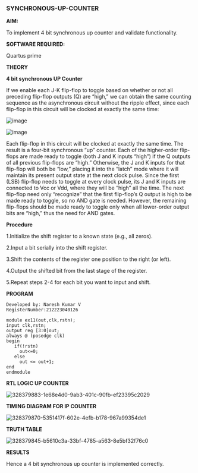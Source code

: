 ### SYNCHRONOUS-UP-COUNTER

**AIM:**

To implement 4 bit synchronous up counter and validate functionality.

**SOFTWARE REQUIRED:**

Quartus prime

**THEORY**

**4 bit synchronous UP Counter**

If we enable each J-K flip-flop to toggle based on whether or not all preceding flip-flop outputs (Q) are “high,” we can obtain the same counting sequence as the asynchronous circuit without the ripple effect, since each flip-flop in this circuit will be clocked at exactly the same time:

![image](https://github.com/naavaneetha/SYNCHRONOUS-UP-COUNTER/assets/154305477/d5db3fa0-e413-404c-b80e-b2f39d82e7e8)


![image](https://github.com/naavaneetha/SYNCHRONOUS-UP-COUNTER/assets/154305477/52cb61eb-d04b-442d-810c-31185a68410b)

Each flip-flop in this circuit will be clocked at exactly the same time.
The result is a four-bit synchronous “up” counter. Each of the higher-order flip-flops are made ready to toggle (both J and K inputs “high”) if the Q outputs of all previous flip-flops are “high.”
Otherwise, the J and K inputs for that flip-flop will both be “low,” placing it into the “latch” mode where it will maintain its present output state at the next clock pulse.
Since the first (LSB) flip-flop needs to toggle at every clock pulse, its J and K inputs are connected to Vcc or Vdd, where they will be “high” all the time.
The next flip-flop need only “recognize” that the first flip-flop’s Q output is high to be made ready to toggle, so no AND gate is needed.
However, the remaining flip-flops should be made ready to toggle only when all lower-order output bits are “high,” thus the need for AND gates.

**Procedure**

1.Initialize the shift register to a known state (e.g., all zeros).

2.Input a bit serially into the shift register.

3.Shift the contents of the register one position to the right (or left).

4.Output the shifted bit from the last stage of the register.

5.Repeat steps 2-4 for each bit you want to input and shift.

**PROGRAM**

```
Developed by: Naresh Kumar V
RegisterNumber:212223040126

module ex11(out,clk,rstn);
input clk,rstn;
output reg [3:0]out;
always @ (posedge clk)
begin
   if(!rstn)
     out<=0;
   else 
     out <= out+1;
end
endmodule
```

**RTL LOGIC UP COUNTER**

![328379883-1e68e4d0-9ab3-401c-90fb-ef23395c2029](https://github.com/NARESH-KUMAR-V/SYNCHRONOUS-UP-COUNTER/assets/145842937/c75cfbdd-7b77-4fe5-b5d7-4ca37099e8f0)


**TIMING DIAGRAM FOR IP COUNTER**

![328379870-5351417f-602e-4efb-b178-967a99354de1](https://github.com/NARESH-KUMAR-V/SYNCHRONOUS-UP-COUNTER/assets/145842937/341599df-cbbc-4e71-b5ae-f87ca1847689)


**TRUTH TABLE**

![328379845-b5610c3a-33bf-4785-a563-8e5bf32f76c0](https://github.com/NARESH-KUMAR-V/SYNCHRONOUS-UP-COUNTER/assets/145842937/9036c8d3-9309-43e5-8801-826c86e38f1e)


**RESULTS**

Hence a 4 bit synchronous up counter is implemented correctly.
